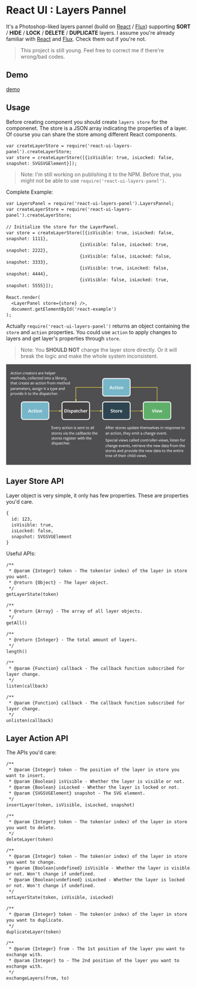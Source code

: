 React UI : Layers Pannel
=======================

It's a Photoshop-liked layers pannel (build on [React](https://github.com/facebook/react) / [Flux](https://github.com/facebook/flux)) supporting **SORT** / **HIDE** / **LOCK** / **DELETE** / **DUPLICATE** layers. I assume you're already familiar with [React](https://github.com/facebook/react) and [Flux](https://github.com/facebook/flux). Check them out if you're not.

> This project is still young. Feel free to correct me if there're wrong/bad codes.

Demo
----

[demo](./demo/index.html)

Usage
-----

Before creating component you should create `layers store` for the componenet. The store is a JSON array indicating the properties of a layer. Of course you can share the store among different React components.

```
var createLayerStore = require('react-ui-layers-panel').createLayerStore;
var store = createLayerStore([{isVisible: true, isLocked: false, snapshot: SVGSVGElement}]);

```

> Note: I'm still working on publishing it to the NPM. Before that, you might not be able to use `require('react-ui-layers-panel')`.


Complete Example:

```
var LayersPanel = require('react-ui-layers-panel').LayersPannel;
var createLayerStore = require('react-ui-layers-panel').createLayerStore;

// Initialize the store for the LayerPanel.
var store = createLayerStore([{isVisible: true, isLocked: false, snapshot: 1111},
                            {isVisible: false, isLocked: true, snapshot: 2222},
                            {isVisible: false, isLocked: false, snapshot: 3333},
                            {isVisible: true, isLocked: false, snapshot: 4444},
                            {isVisible: false, isLocked: true, snapshot: 5555}]);

React.render(
  <LayerPanel store={store} />,
  document.getElementById('react-example')
);
```

Actually `require('react-ui-layers-panel')` returns an object containing the `store` and `action` properties. You could use `action` to apply changes to layers and get layer's properties through `store`.

> Note: You **SHOULD NOT** change the layer store directly. Or it will break the logic and make the whole system inconsistent.

![alt capture from Facebook](./demo/images/flux-simple-f8-diagram-explained-1300w.png)

Layer Store API
---------------
Layer object is very simple, it only has few properties. These are properties you'd care.

```
{
  id: 123,
  isVisible: true,
  isLocked: false,
  snapshot: SVGSVGElement 
}
```

Useful APIs:

```
/**
 * @param {Integer} token - The token(or index) of the layer in store you want.
 * @return {Object} - The layer object.
 */
getLayerState(token)
```

```
/**
 * @return {Array} - The array of all layer objects.
 */
getAll()
```

```
/**
 * @return {Integer} - The total amount of layers.
 */
length()
```

```
/**
 * @param {Function} callback - The callback function subscribed for layer change.
 */
listen(callback)
```

```
/**
 * @param {Function} callback - The callback function subscribed for layer change.
 */
unlisten(callback)
```

Layer Action API
----------------

The APIs you'd care:

```
/**
 * @param {Integer} token - The position of the layer in store you want to insert.
 * @param {Boolean} isVisible - Whether the layer is visible or not.
 * @param {Boolean} isLocked - Whether the layer is locked or not.
 * @param {SVGSVGElement} snapshot - The SVG element.
 */
insertLayer(token, isVisible, isLocked, snapshot)
```

```
/**
 * @param {Integer} token - The token(or index) of the layer in store you want to delete.
 */
deleteLayer(token)
```

```
/**
 * @param {Integer} token - The token(or index) of the layer in store you want to change.
 * @param {Boolean|undefined} isVisible - Whether the layer is visible or not. Won't change if undefined.
 * @param {Boolean|undefined} isLocked - Whether the layer is locked or not. Won't change if undefined.
 */
setLayerState(token, isVisible, isLocked)
```

```
/**
 * @param {Integer} token - The token(or index) of the layer in store you want to duplicate.
 */
duplicateLayer(token)
```

```
/**
 * @param {Integer} from - The 1st position of the layer you want to exchange with.
 * @param {Integer} to - The 2nd position of the layer you want to exchange with.
 */
exchangeLayers(from, to)
```


